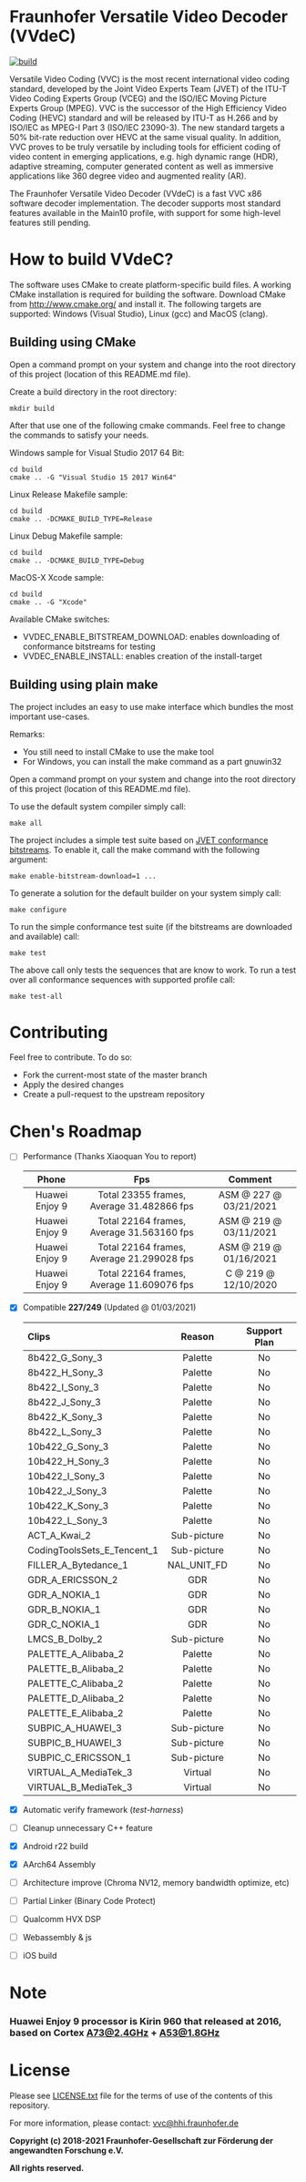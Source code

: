 # Fraunhofer Versatile Video Decoder (VVdeC)

[![build](https://github.com/chenm001/vvdec-priv/actions/workflows/Build.yml/badge.svg?branch=WIP)](https://github.com/chenm001/vvdec-priv/actions) 

Versatile Video Coding (VVC) is the most recent international video coding standard, developed by the Joint Video Experts Team (JVET) of the ITU-T Video Coding Experts Group (VCEG) and the ISO/IEC Moving Picture Experts Group (MPEG). VVC is the successor of the High Efficiency Video Coding (HEVC) standard and will be released by ITU-T as H.266 and by ISO/IEC as MPEG-I Part 3 (ISO/IEC 23090-3). The new standard targets a 50% bit-rate reduction over HEVC at the same visual quality. In addition, VVC proves to be truly versatile by including tools for efficient coding of video content in emerging applications, e.g. high dynamic range (HDR), adaptive streaming, computer generated content as well as immersive applications like 360 degree video and augmented reality (AR).

The Fraunhofer Versatile Video Decoder (VVdeC) is a fast VVC x86 software decoder implementation. The decoder supports most standard features available in the Main10 profile, with support for some high-level features still pending.

#  How to build VVdeC?

The software uses CMake to create platform-specific build files. 
A working CMake installation is required for building the software.
Download CMake from http://www.cmake.org/ and install it. The following targets are supported: Windows (Visual Studio), Linux (gcc) and MacOS (clang).

## Building using CMake

Open a command prompt on your system and change into the root directory of this project (location of this README.md file).

Create a build directory in the root directory:

    mkdir build

After that use one of the following cmake commands. Feel free to change the commands to satisfy your needs.

Windows sample for Visual Studio 2017 64 Bit:

    cd build
    cmake .. -G "Visual Studio 15 2017 Win64"

Linux Release Makefile sample:

    cd build
    cmake .. -DCMAKE_BUILD_TYPE=Release

Linux Debug Makefile sample:

    cd build
    cmake .. -DCMAKE_BUILD_TYPE=Debug

MacOS-X Xcode sample:

    cd build
    cmake .. -G "Xcode"

Available CMake switches:
* VVDEC_ENABLE_BITSTREAM_DOWNLOAD: enables downloading of conformance bitstreams for testing
* VVDEC_ENABLE_INSTALL: enables creation of the install-target
    
## Building using plain make

The project includes an easy to use make interface which bundles the most important use-cases. 
    
Remarks:
* You still need to install CMake to use the make tool
* For Windows, you can install the make command as a part gnuwin32

Open a command prompt on your system and change into the root directory of this project (location of this README.md file).

To use the default system compiler simply call:

    make all

The project includes a simple test suite based on [JVET conformance bitstreams](https://www.itu.int/wftp3/av-arch/jvet-site/bitstream_exchange/VVC/). To enable it, call the make command with the following argument:

    make enable-bitstream-download=1 ...
    
To generate a solution for the default builder on your system simply call:

    make configure
    
To run the simple conformance test suite (if the bitstreams are downloaded and available) call:

    make test
    
The above call only tests the sequences that are know to work. To run a test over all conformance sequences with supported profile call:

    make test-all

# Contributing

Feel free to contribute. To do so:

* Fork the current-most state of the master branch
* Apply the desired changes
* Create a pull-request to the upstream repository

# __Chen's Roadmap__

- [ ] Performance (Thanks Xiaoquan You to report)

  Phone           | Fps      | Comment
  :--------------:|:--------:|:--------:
  Huawei Enjoy 9  | Total 23355 frames, Average 31.482866 fps | ASM @ 227 @ 03/21/2021 
  Huawei Enjoy 9  | Total 22164 frames, Average 31.563160 fps | ASM @ 219 @ 03/11/2021 
  Huawei Enjoy 9  | Total 22164 frames, Average 21.299028 fps | ASM @ 219 @ 01/16/2021 
  Huawei Enjoy 9  | Total 22164 frames, Average 11.609076 fps | C   @ 219 @ 12/10/2020 

- [x] Compatible  __227/249__ (Updated @ 01/03/2021)

  Clips | Reason | Support Plan
  :------|:------:|:------:
  8b422_G_Sony_3 | Palette | No
  8b422_H_Sony_3 | Palette | No
  8b422_I_Sony_3 | Palette | No
  8b422_J_Sony_3 | Palette | No
  8b422_K_Sony_3 | Palette | No
  8b422_L_Sony_3 | Palette | No
  10b422_G_Sony_3 | Palette | No
  10b422_H_Sony_3 | Palette | No
  10b422_I_Sony_3 | Palette | No
  10b422_J_Sony_3 | Palette | No
  10b422_K_Sony_3 | Palette | No
  10b422_L_Sony_3 | Palette | No
  ACT_A_Kwai_2 | Sub-picture | No
  CodingToolsSets_E_Tencent_1 | Sub-picture | No
  FILLER_A_Bytedance_1 | NAL_UNIT_FD | No
  GDR_A_ERICSSON_2 | GDR | No
  GDR_A_NOKIA_1 | GDR | No
  GDR_B_NOKIA_1 | GDR | No
  GDR_C_NOKIA_1  | GDR | No
  LMCS_B_Dolby_2 | Sub-picture | No
  PALETTE_A_Alibaba_2 | Palette | No
  PALETTE_B_Alibaba_2 | Palette | No
  PALETTE_C_Alibaba_2 | Palette | No
  PALETTE_D_Alibaba_2 | Palette | No
  PALETTE_E_Alibaba_2 | Palette | No
  SUBPIC_A_HUAWEI_3 | Sub-picture | No
  SUBPIC_B_HUAWEI_3 | Sub-picture | No
  SUBPIC_C_ERICSSON_1 | Sub-picture | No
  VIRTUAL_A_MediaTek_3 | Virtual | No
  VIRTUAL_B_MediaTek_3 | Virtual | No

- [x] Automatic verify framework (_test-harness_)

- [ ] Cleanup unnecessary C++ feature

- [x] Android r22 build

- [x] AArch64 Assembly

- [ ] Architecture improve (Chroma NV12, memory bandwidth optimize, etc)

- [ ] Partial Linker (Binary Code Protect)

- [ ] Qualcomm HVX DSP

- [ ] Webassembly & js

- [ ] iOS build

# Note
### Huawei Enjoy 9 processor is Kirin 960 that released at 2016, based on Cortex A73@2.4GHz + A53@1.8GHz

# License

Please see [LICENSE.txt](./LICENSE.txt) file for the terms of use of the contents of this repository.

For more information, please contact: vvc@hhi.fraunhofer.de

**Copyright (c) 2018-2021 Fraunhofer-Gesellschaft zur Förderung der angewandten Forschung e.V.**

**All rights reserved.**
